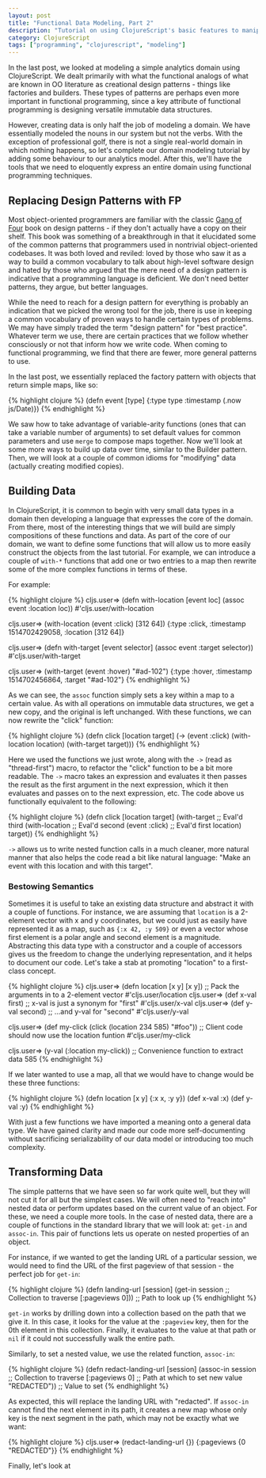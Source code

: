 ```yaml
---
layout: post
title: "Functional Data Modeling, Part 2"
description: "Tutorial on using ClojureScript's basic features to manipulate data and create a DSL using only functions for constructing and enriching data."
category: ClojureScript
tags: ["programming", "clojurescript", "modeling"]
---
```


In the last post, we looked at modeling a simple analytics domain using
ClojureScript. We dealt primarily with what the functional analogs of what are
known in OO literature as creational design patterns - things like factories and
builders. These types of patterns are perhaps even more important in functional
programming, since a key attribute of functional programming is designing
versatile immutable data structures.

However, creating data is only half the job of modeling a domain. We have
essentially modeled the nouns in our system but not the verbs. With the
exception of professional golf, there is not a single real-world domain in which
nothing happens, so let's complete our domain modeling tutorial by adding some
behaviour to our analytics model. After this, we'll have the tools that we need
to eloquently express an entire domain using functional programming techniques.

## Replacing Design Patterns with FP

Most object-oriented programmers are familiar with the classic
[Gang of Four](https://www.amazon.com/Design-Patterns-Elements-Reusable-Object-Oriented/dp/0201633612)
book on design patterns - if they don't actually have a copy on their shelf.
This book was something of a breakthrough in that it elucidated some of the
common patterns that programmers used in nontrivial object-oriented codebases.
It was both loved and reviled: loved by those who saw it as a way to build a
common vocabulary to talk about high-level software design and hated by those
who argued that the mere need of a design pattern is indicative that a
programming language is deficient. We don't need better patterns, they argue,
but better languages.

While the need to reach for a design pattern for everything is probably an
indication that we picked the wrong tool for the job, there is use in keeping
a common vocabulary of proven ways to handle certain types of problems. We
may have simply traded the term "design pattern" for "best practice". Whatever
term we use, there are certain practices that we follow whether consciously
or not that inform how we write code. When coming to functional programming,
we find that there are fewer, more general patterns to use.

In the last post, we essentially replaced the factory pattern with objects that
return simple maps, like so:

{% highlight clojure %}
(defn event [type]
  {:type type
   :timestamp (.now js/Date)})
{% endhighlight %}

We saw how to take advantage of variable-arity functions (ones that can take
a variable number of arguments) to set default values for common parameters and
use `merge` to compose maps together. Now we'll look at some more ways to build
up data over time, similar to the Builder pattern. Then, we will look at a
couple of common idioms for "modifying" data (actually creating modified
copies).

## Building Data

In ClojureScript, it is common to begin with very small data types in a domain
then developing a language that expresses the core of the domain. From there,
most of the interesting things that we will build are simply compositions of
these functions and data. As part of the core of our domain, we want to define
some functions that will allow us to more easily construct the objects from the
last tutorial. For example, we can introduce a couple of `with-*` functions that
add one or two entries to a map then rewrite some of the more complex functions
in terms of these.

For example:

{% highlight clojure %}
cljs.user=> (defn with-location [event loc]
              (assoc event :location loc))
#'cljs.user/with-location

cljs.user=> (with-location (event :click) [312 64])
{:type :click,
 :timestamp 1514702429058,
 :location [312 64]}

cljs.user=> (defn with-target [event selector]
              (assoc event :target selector))
#'cljs.user/with-target

cljs.user=> (with-target (event :hover) "#ad-102")
{:type :hover,
 :timestamp 1514702456864,
 :target "#ad-102"}
{% endhighlight %}

As we can see, the `assoc` function simply sets a key within a map to a certain
value. As with all operations on immutable data structures, we get a new copy,
and the original is left unchanged. With these functions, we can now rewrite the
"click" function:

{% highlight clojure %}
(defn click [location target]
  (-> (event :click)
      (with-location location)
      (with-target target)))
{% endhighlight %}

Here we used the functions we just wrote, along with the `->` (read as
"thread-first") macro, to refactor the "click" function to be a bit more
readable. The `->` macro takes an expression and evaluates it then passes the
result as the first argument in the next expression, which it then evaluates and
passes on to the next expression, etc. The code above us functionally equivalent
to the following:

{% highlight clojure %}
(defn click [location target]
  (with-target           ;; Eval'd third
    (with-location       ;; Eval'd second
      (event :click)     ;; Eval'd first
      location)
    target))
{% endhighlight %}

`->` allows us to write nested function calls in a much cleaner, more natural
manner that also helps the code read a bit like natural language: "Make an
event with this location and with this target".

### Bestowing Semantics

Sometimes it is useful to take an existing data structure and abstract it with
a couple of functions. For instance, we are assuming that `location` is a
2-element vector with x and y coordinates, but we could just as easily have
represented it as a map, such as `{:x 42, :y 509}` or even a vector whose
first element is a polar angle and second element is a magnitude. Abstracting
this data type with a constructor and a couple of accessors gives us the freedom
to change the underlying representation, and it helps to document our code.
Let's take a stab at promoting "location" to a first-class concept.

{% highlight clojure %}
cljs.user=> (defn location [x y] [x y])  ;; Pack the arguments in to a 2-element vector
#'cljs.user/location
cljs.user=> (def x-val first)            ;; x-val is just a synonym for "first"
#'cljs.user/x-val
cljs.user=> (def y-val second)           ;; ...and y-val for "second"
#'cljs.user/y-val

cljs.user=> (def my-click (click (location 234 585) "#foo")) ;; Client code should now use the location funtion
#'cljs.user/my-click

cljs.user=> (y-val (:location my-click)) ;; Convenience function to extract data
585
{% endhighlight %}

If we later wanted to use a map, all that we would have to change would be these
three functions:

{% highlight clojure %}
(defn location [x y] {:x x, :y y})
(def x-val :x)
(def y-val :y)
{% endhighlight %}

With just a few functions we have imported a meaning onto a general data type.
We have gained clarity and made our code more self-documenting without
sacrificing serializability of our data model or introducing too much
complexity.

## Transforming Data

The simple patterns that we have seen so far work quite well, but they will not
cut it for all but the simplest cases. We will often need to "reach into" nested
data or perform updates based on the current value of an object. For these, we
need a couple more tools. In the case of nested data, there are a couple of
functions in the standard library that we will look at: `get-in` and `assoc-in`.
This pair of functions lets us operate on nested properties of an object.

For instance, if we wanted to get the landing URL of a particular session, we
would need to find the URL of the first pageview of that session - the perfect
job for `get-in`:

{% highlight clojure %}
(defn landing-url [session]
  (get-in
    session          ;; Collection to traverse
    [:pageviews 0])) ;; Path to look up
{% endhighlight %}

`get-in` works by drilling down into a collection based on the path that we give
it. In this case, it looks for the value at the `:pageview` key, then for the
0th element in this collection. Finally, it evaluates to the value at that path
or `nil` if it could not successfully walk the entire path.

Similarly, to set a nested value, we use the related function, `assoc-in`:

{% highlight clojure %}
(defn redact-landing-url [session]
  (assoc-in
    session          ;; Collection to traverse
    [:pageviews 0]   ;; Path at which to set new value
    "REDACTED"))     ;; Value to set
{% endhighlight %}

As expected, this will replace the landing URL with "redacted". If `assoc-in`
cannot find the next element in its path, it creates a new map whose only key
is the next segment in the path, which may not be exactly what we want:

{% highlight clojure %}
cljs.user=> (redact-landing-url {})
{:pageviews {0 "REDACTED"}}
{% endhighlight %}

Finally, let's look at 
